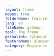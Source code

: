 ```yaml
---
layout: frame
noBox: true
folderName: feature
lang: en
fileName: glamour
tool: The frame
permalink: /glamour
featureName: glamour
category: Magazines
---
```

